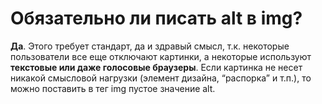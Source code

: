 Обязательно ли писать alt в img?
=====================

**Да**. Этого требует стандарт, да и здравый смысл, т.к. некоторые пользователи все еще отключают картинки, а некоторые используют **текстовые или даже голосовые браузеры**. Если картинка не несет никакой смысловой нагрузки (элемент дизайна, “распорка” и т.п.), то можно поставить в тег img пустое значение alt.
